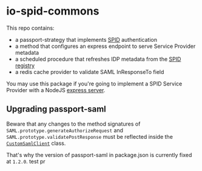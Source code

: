# io-spid-commons

This repo contains:

- a passport-strategy that implements [SPID](https://www.spid.gov.it)
  authentication
- a method that configures an express endpoint to serve Service Provider
  metadata
- a scheduled procedure that refreshes IDP metadata from the [SPID
  registry](https://registry.spid.gov.it)
- a redis cache provider to validate SAML InResponseTo field

You may use this package if you're going to implement a SPID Service Provider
with a NodeJS [express server](https://expressjs.com).

## Upgrading passport-saml

Beware that any changes to the method signatures of
`SAML.prototype.generateAuthorizeRequest` and
`SAML.prototype.validatePostResponse` must be reflected inside the
[`CustomSamlClient`](./strategy/saml_client.ts) class.

That's why the version of passport-saml in package.json is currently fixed at
`1.2.0`.
test pr
